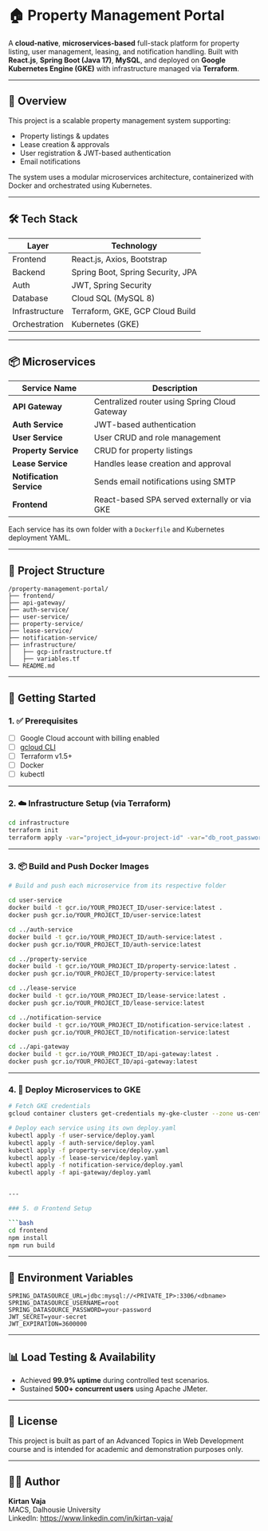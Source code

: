 # 🏠 Property Management Portal

A **cloud-native**, **microservices-based** full-stack platform for property listing, user management, leasing, and notification handling. Built with **React.js**, **Spring Boot (Java 17)**, **MySQL**, and deployed on **Google Kubernetes Engine (GKE)** with infrastructure managed via **Terraform**.

---

## 📌 Overview

This project is a scalable property management system supporting:
- Property listings & updates
- Lease creation & approvals
- User registration & JWT-based authentication
- Email notifications

The system uses a modular microservices architecture, containerized with Docker and orchestrated using Kubernetes.

---

## 🛠️ Tech Stack

| Layer        | Technology                                |
|--------------|--------------------------------------------|
| Frontend     | React.js, Axios, Bootstrap                |
| Backend      | Spring Boot, Spring Security, JPA         |
| Auth         | JWT, Spring Security                      |
| Database     | Cloud SQL (MySQL 8)                       |
| Infrastructure | Terraform, GKE, GCP Cloud Build        |
| Orchestration | Kubernetes (GKE)                         |

---

## 📦 Microservices

| Service Name         | Description                                      |
|----------------------|--------------------------------------------------|
| **API Gateway**      | Centralized router using Spring Cloud Gateway    |
| **Auth Service**     | JWT-based authentication                         |
| **User Service**     | User CRUD and role management                    |
| **Property Service** | CRUD for property listings                       |
| **Lease Service**    | Handles lease creation and approval              |
| **Notification Service** | Sends email notifications using SMTP       |
| **Frontend**         | React-based SPA served externally or via GKE     |

Each service has its own folder with a `Dockerfile` and Kubernetes deployment YAML.

---

## 🧾 Project Structure

```
/property-management-portal/
├── frontend/
├── api-gateway/
├── auth-service/
├── user-service/
├── property-service/
├── lease-service/
├── notification-service/
├── infrastructure/
│   ├── gcp-infrastructure.tf
│   ├── variables.tf
└── README.md
```

---

## 🚀 Getting Started

### 1. ✅ Prerequisites

- [ ] Google Cloud account with billing enabled
- [ ] [gcloud CLI](https://cloud.google.com/sdk/docs/install)
- [ ] Terraform v1.5+
- [ ] Docker
- [ ] kubectl

---

### 2. ☁️ Infrastructure Setup (via Terraform)

```bash
cd infrastructure
terraform init
terraform apply -var="project_id=your-project-id" -var="db_root_password=your-password"
```

---

### 3. 📦 Build and Push Docker Images

```bash
# Build and push each microservice from its respective folder

cd user-service
docker build -t gcr.io/YOUR_PROJECT_ID/user-service:latest .
docker push gcr.io/YOUR_PROJECT_ID/user-service:latest

cd ../auth-service
docker build -t gcr.io/YOUR_PROJECT_ID/auth-service:latest .
docker push gcr.io/YOUR_PROJECT_ID/auth-service:latest

cd ../property-service
docker build -t gcr.io/YOUR_PROJECT_ID/property-service:latest .
docker push gcr.io/YOUR_PROJECT_ID/property-service:latest

cd ../lease-service
docker build -t gcr.io/YOUR_PROJECT_ID/lease-service:latest .
docker push gcr.io/YOUR_PROJECT_ID/lease-service:latest

cd ../notification-service
docker build -t gcr.io/YOUR_PROJECT_ID/notification-service:latest .
docker push gcr.io/YOUR_PROJECT_ID/notification-service:latest

cd ../api-gateway
docker build -t gcr.io/YOUR_PROJECT_ID/api-gateway:latest .
docker push gcr.io/YOUR_PROJECT_ID/api-gateway:latest
```

---

### 4. 📂 Deploy Microservices to GKE

```bash
# Fetch GKE credentials
gcloud container clusters get-credentials my-gke-cluster --zone us-central1-a

# Deploy each service using its own deploy.yaml
kubectl apply -f user-service/deploy.yaml
kubectl apply -f auth-service/deploy.yaml
kubectl apply -f property-service/deploy.yaml
kubectl apply -f lease-service/deploy.yaml
kubectl apply -f notification-service/deploy.yaml
kubectl apply -f api-gateway/deploy.yaml


---

### 5. 🌐 Frontend Setup

```bash
cd frontend
npm install
npm run build
```

---

## 🔐 Environment Variables

```env
SPRING_DATASOURCE_URL=jdbc:mysql://<PRIVATE_IP>:3306/<dbname>
SPRING_DATASOURCE_USERNAME=root
SPRING_DATASOURCE_PASSWORD=your-password
JWT_SECRET=your-secret
JWT_EXPIRATION=3600000
```

---

## 📊 Load Testing & Availability

- Achieved **99.9% uptime** during controlled test scenarios.
- Sustained **500+ concurrent users** using Apache JMeter.

---

## 📄 License

This project is built as part of an Advanced Topics in Web Development course and is intended for academic and demonstration purposes only.

---

## 🙋‍♂️ Author

**Kirtan Vaja**  
MACS, Dalhousie University  
LinkedIn: https://www.linkedin.com/in/kirtan-vaja/
